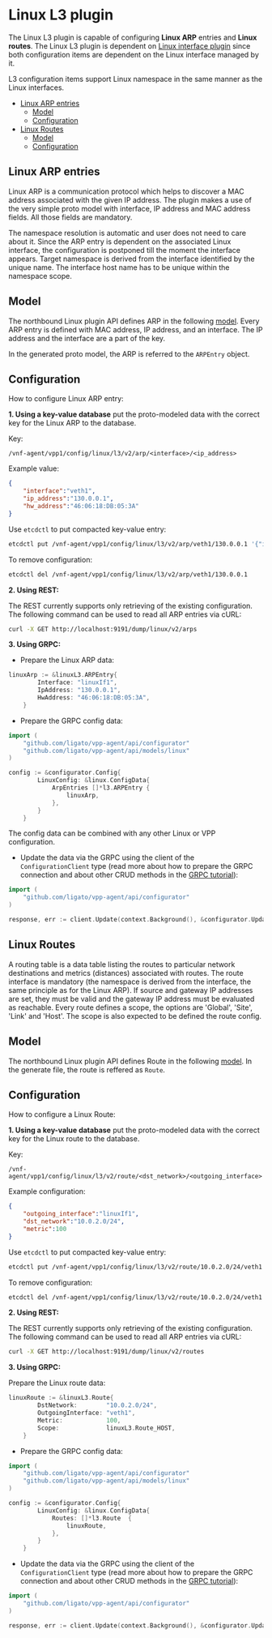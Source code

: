 # Linux L3 plugin

The Linux L3 plugin is capable of configuring **Linux ARP** entries and **Linux routes**. The Linux L3 plugin is dependent on [Linux interface plugin](Linux-Interface-plugin.md) since both configuration items are dependent on the Linux interface managed by it.

L3 configuration items support Linux namespace in the same manner as the Linux interfaces.  

- [Linux ARP entries](#linux-arps)
  * [Model](#linux-arpmodel)
  * [Configuration](#linux-arpconf)
- [Linux Routes](#linux-routes)
  * [Model](#linux-routesmodel)
  * [Configuration](#linux-routesconf)

## <a name="linux-arps">Linux ARP entries</a>  

Linux ARP is a communication protocol which helps to discover a MAC address associated with the given IP address. The plugin makes a use of the very simple proto model with interface, IP address and MAC address fields. All those fields are mandatory.

The namespace resolution is automatic and user does not need to care about it. Since the ARP entry is dependent on the associated Linux interface, the configuration is postponed till the moment the interface appears. Target namespace is derived from the interface identified by the unique name. The interface host name has to be unique within the namespace scope.   

## <a name="linux-arpmodel">Model</a>  

The northbound Linux plugin API defines ARP in the following [model](https://github.com/ligato/vpp-agent/blob/master/api/models/linux/l3/arp.proto). Every ARP entry is defined with MAC address, IP address, and an interface. The IP address and the interface are a part of the key.

In the generated proto model, the ARP is referred to the `ARPEntry` object.

## <a name="linux-arpconf">Configuration</a> 

How to configure Linux ARP entry:

**1. Using a key-value database** put the proto-modeled data with the correct key for the Linux ARP to the database. 

Key:
```
/vnf-agent/vpp1/config/linux/l3/v2/arp/<interface>/<ip_address>
```

Example value:
```json
{  
    "interface":"veth1",
    "ip_address":"130.0.0.1",
    "hw_address":"46:06:18:DB:05:3A"
}
```

Use `etcdctl` to put compacted key-value entry:
```bash
etcdctl put /vnf-agent/vpp1/config/linux/l3/v2/arp/veth1/130.0.0.1 '{"interface":"veth1","ip_address":"130.0.0.1","hw_address":"46:06:18:DB:05:3A"}'
```

To remove configuration:
```bash
etcdctl del /vnf-agent/vpp1/config/linux/l3/v2/arp/veth1/130.0.0.1
```

**2. Using REST:**

The REST currently supports only retrieving of the existing configuration. The following command can be used to read all ARP entries via cURL:

```bash
curl -X GET http://localhost:9191/dump/linux/v2/arps
```

**3. Using GRPC:**

* Prepare the Linux ARP data:
```go
linuxArp := &linuxL3.ARPEntry{
		Interface: "linuxIf1",
		IpAddress: "130.0.0.1",
		HwAddress: "46:06:18:DB:05:3A",
	}
```

* Prepare the GRPC config data:
```go
import (
	"github.com/ligato/vpp-agent/api/configurator"
	"github.com/ligato/vpp-agent/api/models/linux"
)

config := &configurator.Config{
		LinuxConfig: &linux.ConfigData{
			ArpEntries []*l3.ARPEntry {    
			    linuxArp,
			},	
		}
	}
```

The config data can be combined with any other Linux or VPP configuration.

* Update the data via the GRPC using the client of the `ConfigurationClient` type (read more about how to prepare the GRPC connection and about other CRUD methods in the [GRPC tutorial](https://github.com/ligato/vpp-agent/wiki/GRPC-tutorial)):
```go
import (
	"github.com/ligato/vpp-agent/api/configurator"
)

response, err := client.Update(context.Background(), &configurator.UpdateRequest{Update: config, FullResync: true})
```

## <a name="linux-routes">Linux Routes</a>  

A routing table is a data table listing the routes to particular network destinations and metrics (distances) associated with routes. The route interface is mandatory (the namespace is derived from the interface, the same principle as for the Linux ARP). If source and gateway IP addresses are set, they must be valid and the gateway IP address must be evaluated as reachable.
Every route defines a scope, the options are 'Global', 'Site', 'Link' and 'Host'. The scope is also expected to be defined the route config.  

## <a name="linux-routesmodel">Model</a>

The northbound Linux plugin API defines Route in the following [model](https://github.com/ligato/vpp-agent/blob/master/api/models/linux/l3/route.proto). 
In the generate file, the route is reffered as `Route`.

## <a name="linux-routesconf">Configuration</a> 

How to configure a Linux Route:

**1. Using a key-value database** put the proto-modeled data with the correct key for the Linux route to the database. 

Key:
```
/vnf-agent/vpp1/config/linux/l3/v2/route/<dst_network>/<outgoing_interface>
```

Example configuration:
```json
{  
    "outgoing_interface":"linuxIf1",
    "dst_network":"10.0.2.0/24",
    "metric":100
}
```

Use `etcdctl` to put compacted key-value entry:
```bash
etcdctl put /vnf-agent/vpp1/config/linux/l3/v2/route/10.0.2.0/24/veth1 '{"outgoing_interface":"veth1","dst_network":"10.0.2.0/24","metric":100}'
```

To remove configuration:
```bash
etcdctl del /vnf-agent/vpp1/config/linux/l3/v2/route/10.0.2.0/24/veth1
```

**2. Using REST:**

The REST currently supports only retrieving of the existing configuration. The following command can be used to read all ARP entries via cURL:

```bash
curl -X GET http://localhost:9191/dump/linux/v2/routes
```

**3. Using GRPC:**

Prepare the Linux route data:
```go
linuxRoute := &linuxL3.Route{
		DstNetwork:        "10.0.2.0/24",
		OutgoingInterface: "veth1",
		Metric:            100,
		Scope:             linuxL3.Route_HOST,
	}
```

* Prepare the GRPC config data:
```go
import (
	"github.com/ligato/vpp-agent/api/configurator"
	"github.com/ligato/vpp-agent/api/models/linux"
)

config := &configurator.Config{
		LinuxConfig: &linux.ConfigData{
			Routes: []*l3.Route  {    
			    linuxRoute,
			},	
		}
	}
```

* Update the data via the GRPC using the client of the `ConfigurationClient` type (read more about how to prepare the GRPC connection and about other CRUD methods in the [GRPC tutorial](https://github.com/ligato/vpp-agent/wiki/GRPC-tutorial)):
```go
import (
	"github.com/ligato/vpp-agent/api/configurator"
)

response, err := client.Update(context.Background(), &configurator.UpdateRequest{Update: config, FullResync: true})
```


